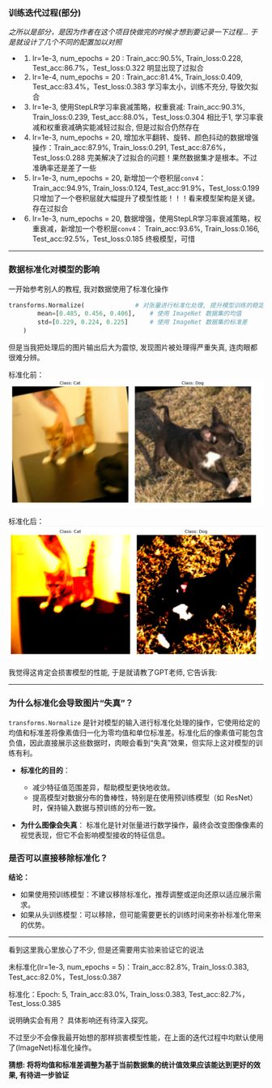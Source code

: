 ### 训练迭代过程(部分)

*之所以是部分，是因为作者在这个项目快做完的时候才想到要记录一下过程...  于是就设计了几个不同的配置加以对照*

- 1. lr=1e-3, num_epochs = 20 : Train_acc:90.5%, Train_loss:0.228, Test_acc:86.7%，Test_loss:0.322 明显出现了过拟合
- 2. lr=1e-4, num_epochs = 20 : Train_acc:81.4%, Train_loss:0.409, Test_acc:83.4%，Test_loss:0.383 学习率太小，训练不充分, 导致欠拟合
- 3. lr=1e-3, 使用StepLR学习率衰减策略，权重衰减: Train_acc:90.3%, Train_loss:0.239, Test_acc:88.0%，Test_loss:0.304 相比于1, 学习率衰减和权重衰减确实能减轻过拟合, 但是过拟合仍然存在
- 4. lr=1e-3, num_epochs = 20, 增加水平翻转、旋转、颜色抖动的数据增强操作：Train_acc:87.9%, Train_loss:0.291, Test_acc:87.6%，Test_loss:0.288 完美解决了过拟合的问题！果然数据集才是根本。不过准确率还是差了一些 
- 5. lr=1e-3, num_epochs = 20, 新增加一个卷积层`conv4`：Train_acc:94.9%, Train_loss:0.124, Test_acc:91.9%，Test_loss:0.199 只增加了一个卷积层就大幅提升了模型性能！！！看来模型架构是关键。存在过拟合
- 6. lr=1e-3, num_epochs = 20, 数据增强，使用StepLR学习率衰减策略，权重衰减，新增加一个卷积层`conv4`： Train_acc:93.6%, Train_loss:0.166, Test_acc:92.5%，Test_loss:0.185 终极模型，可惜



---

### 数据标准化对模型的影响

一开始参考别人的教程, 我对数据使用了标准化操作
```python
transforms.Normalize(              # 对张量进行标准化处理, 提升模型训练的稳定性
        mean=[0.485, 0.456, 0.406],    # 使用 ImageNet 数据集的均值
        std=[0.229, 0.224, 0.225]      # 使用 ImageNet 数据集的标准差
    )
```
但是当我把处理后的图片输出后大为震惊, 发现图片被处理得严重失真, 连肉眼都很难分辨。

标准化前：
![no_normalize](./data/no_normalize.png)    

标准化后：
![normalize](./data/normalize.png)

我觉得这肯定会损害模型的性能, 于是就请教了GPT老师, 它告诉我:

---

### **为什么标准化会导致图片“失真”？**
`transforms.Normalize` 是针对模型的输入进行标准化处理的操作，它使用给定的均值和标准差将像素值归一化为零均值和单位标准差。标准化后的像素值可能包含负值，因此直接展示这些数据时，肉眼会看到“失真”效果，但实际上这对模型的训练有利。

- **标准化的目的**：
  - 减少特征值范围差异，帮助模型更快地收敛。
  - 提高模型对数据分布的鲁棒性，特别是在使用预训练模型（如 ResNet）时，保持输入数据与预训练的分布一致。

- **为什么图像会失真**：
  标准化是针对张量进行数学操作，最终会改变图像像素的视觉表现，但它不会影响模型接收的特征信息。

### **是否可以直接移除标准化？**
**结论：**
- 如果使用预训练模型：不建议移除标准化，推荐调整或逆向还原以适应展示需求。
- 如果从头训练模型：可以移除，但可能需要更长的训练时间来弥补标准化带来的优势。

---
看到这里我心里放心了不少, 但是还需要用实验来验证它的说法


未标准化(lr=1e-3, num_epochs = 5)：Train_acc:82.8%, Train_loss:0.383, Test_acc:82.0%，Test_loss:0.387

标准化：Epoch: 5, Train_acc:83.0%, Train_loss:0.383, Test_acc:82.7%，Test_loss:0.385 

说明确实会有用？ 具体影响还有待深入探究。

不过至少不会像我最开始想的那样损害模型性能，在上面的迭代过程中均默认使用了(ImageNet)标准化操作。

**猜想: 将将均值和标准差调整为基于当前数据集的统计值效果应该能达到更好的效果, 有待进一步验证**